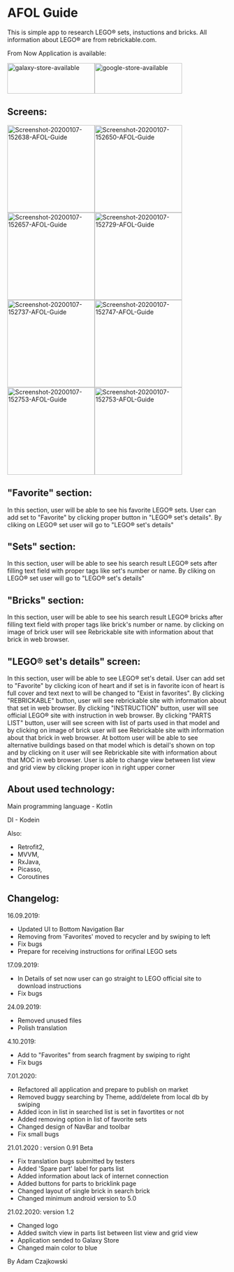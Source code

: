 # AFOL Guide

This is simple app to research LEGO® sets, instuctions and bricks. All information about LEGO® are from rebrickable.com. 

From Now Application is available:

<a href="https://galaxystore.samsung.com/detail/com.afol?fbclid=IwAR1mhCahVVs8dw4kdPjsnlNwXCCEGcgtisBUlGR1d5VhUtocGV3bDTfDiSo&session_id=W_c3a90baa1c64f7c35ef0c8d84c715565"><img src="https://i.ibb.co/QcKbF2R/galaxy-store-available.jpg" alt="galaxy-store-available" width="200" height="70"></a><a href="https://play.google.com/store/apps/details?id=com.afol&hl=en_US"><img src="https://i.ibb.co/yQTT4wk/google-store-available.png" alt="google-store-available" width="200" height="70"></a>

Screens:
---------------------------
<img src="https://i.ibb.co/xCbGsdk/Screenshot-1582282786.png" alt="Screenshot-20200107-152638-AFOL-Guide" width="200"><img src="https://i.ibb.co/27dw7TH/Screenshot-1582283116.png" alt="Screenshot-20200107-152650-AFOL-Guide" width="200"><img src="https://i.ibb.co/kmWGBv9/Screenshot-1582283120.png" alt="Screenshot-20200107-152657-AFOL-Guide" width="200"><img src="https://i.ibb.co/XLp9xMk/Screenshot-1582283125.png" alt="Screenshot-20200107-152729-AFOL-Guide" width="200"><img src="https://i.ibb.co/CPpbJFb/Screenshot-1582283128.png" alt="Screenshot-20200107-152737-AFOL-Guide" width="200"><img src="https://i.ibb.co/vHPMgm2/Screenshot-1582283131.png" alt="Screenshot-20200107-152747-AFOL-Guide" width="200"><img src="https://i.ibb.co/SQfmMJb/Screenshot-1582283143.png" alt="Screenshot-20200107-152753-AFOL-Guide" width="200"><img src="https://i.ibb.co/xfPnTzF/Screenshot-1582283172.png" alt="Screenshot-20200107-152753-AFOL-Guide" width="200">

"Favorite" section:
-----------------------------
In this section, user will be able to see his favorite LEGO® sets. User can add set to "Favorite" by clicking proper button in "LEGO® set's details".
By cliking on LEGO® set user will go to "LEGO® set's details"

"Sets" section:
------------------------------
In this section, user will be able to see his search result LEGO® sets after filling text field with proper tags like set's number or name. 
By cliking on LEGO® set user will go to "LEGO® set's details"

"Bricks" section:
-------------------------------
In this section, user will be able to see his search result LEGO® bricks after filling text field with proper tags like brick's number or name. 
by clicking on image of brick user will see Rebrickable site with information about that brick in web browser.

"LEGO® set's details" screen:
-------------------------------
In this section, user will be able to see LEGO® set's detail. User can add set to "Favorite" by clicking icon of heart and if set is in favorite icon of heart is full cover and text next to will be changed to "Exist in favorites".
By clicking "REBRICKABLE" button, user will see rebrickable site with information about that set in web browser.
By clicking "INSTRUCTION" button, user will see official LEGO® site with instruction in web browser.
By clicking "PARTS LIST" button, user will see screen with list of parts used in that model and by clicking on image of brick user will see Rebrickable site with information about that brick in web browser.
At bottom user will be able to see alternative buildings based on that model which is detail's shown on top and by clicking on it user will see Rebrickable site with information about that MOC in web browser.
User is able to change view between list view and grid view by clicking proper icon in right upper corner

About used technology:
-----------------------------
Main programming language - Kotlin

DI - Kodein

Also:
- Retrofit2,
- MVVM,
- RxJava,
- Picasso,
- Coroutines

Changelog: 
--------------------------
16.09.2019: 
 - Updated UI to Bottom Navigation Bar
 - Removing from 'Favorites' moved to recycler and by swiping to left 
 - Fix bugs 
 - Prepare for receiving instructions for orifinal LEGO sets

17.09.2019:
 - In Details of set now user can go straight to LEGO official site to download instructions
 - Fix bugs
 
 24.09.2019:
 - Removed unused files
 - Polish translation
 
 4.10.2019:
 - Add to "Favorites" from search fragment by swiping to right
 - Fix bugs
 
 7.01.2020:
- Refactored all application and prepare to publish on market
- Removed buggy searching by Theme, add/delete from local db by swiping
- Added icon in list in searched list is set in favortites or not
- Added removing option in list of favorite sets
- Changed design of NavBar and toolbar
- Fix small bugs

21.01.2020 : version 0.91 Beta
- Fix translation bugs submitted by testers 
- Added 'Spare part' label for parts list
- Added information about lack of internet connection
- Added buttons for parts to bricklink page
- Changed layout of single brick in search brick
- Changed minimum android version to 5.0
 
 
 21.02.2020: version 1.2
- Changed logo
- Added switch view in parts list between list view and grid view
- Application sended to Galaxy Store
- Changed main color to blue

By Adam Czajkowski
